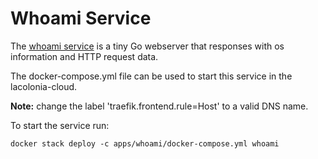 # Whoami Service

The [whoami service](https://bitbucket.org/EmileVauge/whoamI) is a tiny Go webserver that responses with os information and HTTP request data.

The docker-compose.yml file can be used to start this service in the lacolonia-cloud. 

**Note:** change the label 'traefik.frontend.rule=Host' to a valid DNS name.

To start the service run:

	docker stack deploy -c apps/whoami/docker-compose.yml whoami